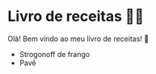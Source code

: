 # Livro de receitas :woman_cook:

Olá! Bem vindo ao meu livro de receitas! :clap:

- Strogonoff de frango
- Pavê
